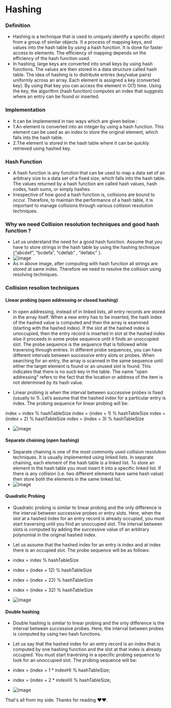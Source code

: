 # Hashing

### Definition
- Hashing is a technique that is used to uniquely identify a specific object from a group of similar objects. It a process of mapping keys, and values into the hash table by using a hash function. It is done for faster access to elements. The efficiency of mapping depends on the efficiency of the hash function used.
- In hashing, large keys are converted into small keys by using hash functions. The values are then stored in a data structure called hash table. The idea of hashing is to distribute entries (key/value pairs) uniformly across an array. Each element is assigned a key (converted key). By using that key you can access the element in O(1) time. Using the key, the algorithm (hash function) computes an index that suggests where an entry can be found or inserted.

### Implementation
- It can be implemented in two ways which are given below :
- 1.An element is converted into an integer by using a hash function. This element can be used as an index to store the original element, which falls into the hash table.
- 2.The element is stored in the hash table where it can be quickly retrieved using hashed key.


### Hash Function
- A hash function is any function that can be used to map a data set of an arbitrary size to a data set of a fixed size, which falls into the hash table. The values returned by a hash function are called hash values, hash codes, hash sums, or simply hashes.
- Irrespective of how good a hash function is, collisions are bound to occur. Therefore, to maintain the performance of a hash table, it is important to manage collisions through various collision resolution techniques.

### Why we need Collision resolution techniques and good hash function ?
- Let us understand the need for a good hash function. Assume that you have to store strings in the hash table by using the hashing technique {“abcdef”, “bcdefa”, “cdefab” , “defabc” }. 
- ![image](https://user-images.githubusercontent.com/76700307/193410833-e3cded0e-77c7-487b-a203-a71af111ae34.png)
- As in above image, after computing with hash function all strings are stored at same index. Therefore we need to resolve the collision using resolving techniques.

### Collision resolion techniques
#### Linear probing (open addressing or closed hashing)
- In open addressing, instead of in linked lists, all entry records are stored in the array itself. When a new entry has to be inserted, the hash index of the hashed value is computed and then the array is examined (starting with the hashed index). If the slot at the hashed index is unoccupied, then the entry record is inserted in slot at the hashed index else it proceeds in some probe sequence until it finds an unoccupied slot. The probe sequence is the sequence that is followed while traversing through entries. In different probe sequences, you can have different intervals between successive entry slots or probes. When searching for an entry, the array is scanned in the same sequence until either the target element is found or an unused slot is found. This indicates that there is no such key in the table. The name "open addressing" refers to the fact that the location or address of the item is not determined by its hash value.

- Linear probing is when the interval between successive probes is fixed (usually to 1). Let’s assume that the hashed index for a particular entry is index. The probing sequence for linear probing will be:

index = index % hashTableSize
index = (index + 1) % hashTableSize
index = (index + 2) % hashTableSize
index = (index + 3) % hashTableSize

- ![image](https://user-images.githubusercontent.com/76700307/193411147-7619b256-fcf1-49b8-b5cb-5834163c7813.png)

#### Separate chaining (open hashing)
- Separate chaining is one of the most commonly used collision resolution techniques. It is usually implemented using linked lists. In separate chaining, each element of the hash table is a linked list. To store an element in the hash table you must insert it into a specific linked list. If there is any collision (i.e. two different elements have same hash value) then store both the elements in the same linked list.
- ![image](https://user-images.githubusercontent.com/76700307/193410993-bcba430d-e037-4415-8ce9-64273480b5e1.png)

#### Quadratic Probing
- Quadratic probing is similar to linear probing and the only difference is the interval between successive probes or entry slots. Here, when the slot at a hashed index for an entry record is already occupied, you must start traversing until you find an unoccupied slot. The interval between slots is computed by adding the successive value of an arbitrary polynomial in the original hashed index.

- Let us assume that the hashed index for an entry is index and at index there is an occupied slot. The probe sequence will be as follows:

- index = index % hashTableSize
- index = (index + 12) % hashTableSize
- index = (index + 22) % hashTableSize
- index = (index + 32) % hashTableSize

- ![image](https://user-images.githubusercontent.com/76700307/193412240-70c03061-ff17-4b44-b071-cf77c97c0fb5.png)

#### Double hashing
- Double hashing is similar to linear probing and the only difference is the interval between successive probes. Here, the interval between probes is computed by using two hash functions.

- Let us say that the hashed index for an entry record is an index that is computed by one hashing function and the slot at that index is already occupied. You must start traversing in a specific probing sequence to look for an unoccupied slot. The probing sequence will be:

- index = (index + 1 * indexH) % hashTableSize;
- index = (index + 2 * indexH) % hashTableSize;

- ![image](https://user-images.githubusercontent.com/76700307/193413037-49f586dc-dc88-4b96-9c39-20c71fb3bdc3.png)

That's all from my side. Thanks for reading ❤❤.
